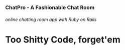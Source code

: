 ### ChatPro - A Fashionable Chat Room
###### online chatting room app with Ruby on Rails

# Too Shitty Code, forget'em
